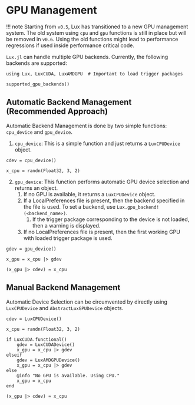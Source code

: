 # GPU Management

!!! note
    Starting from `v0.5`, Lux has transitioned to a new GPU management system. The old system using `cpu` and `gpu` functions is still in place but will be removed in `v0.6`. Using the old functions might lead to performance regressions if used inside performance critical code.

`Lux.jl` can handle multiple GPU backends. Currently, the following backends are supported:

```@example gpu_management
using Lux, LuxCUDA, LuxAMDGPU  # Important to load trigger packages

supported_gpu_backends()
```

## Automatic Backend Management (Recommended Approach)

Automatic Backend Management is done by two simple functions: `cpu_device` and `gpu_device`.

1. `cpu_device`: This is a simple function and just returns a `LuxCPUDevice` object.

```@example gpu_management
cdev = cpu_device()
```

```@example gpu_management
x_cpu = randn(Float32, 3, 2)
```

2. `gpu_device`: This function performs automatic GPU device selection and returns an object.
   1. If no GPU is available, it returns a `LuxCPUDevice` object.
   2. If a LocalPreferences file is present, then the backend specified in the file is used. To set a backend, use `Lux.gpu_backend!(<backend_name>)`.
      1. If the trigger package corresponding to the device is not loaded, then a warning is displayed.
    3. If no LocalPreferences file is present, then the first working GPU with loaded trigger package is used.


```@example gpu_management
gdev = gpu_device()

x_gpu = x_cpu |> gdev
```

```@example gpu_management
(x_gpu |> cdev) ≈ x_cpu
```

## Manual Backend Management

Automatic Device Selection can be circumvented by directly using `LuxCPUDevice` and `AbstractLuxGPUDevice` objects.

```@example gpu_management
cdev = LuxCPUDevice()

x_cpu = randn(Float32, 3, 2)

if LuxCUDA.functional()
    gdev = LuxCUDADevice()
    x_gpu = x_cpu |> gdev
elseif
    gdev = LuxAMDGPUDevice()
    x_gpu = x_cpu |> gdev
else
    @info "No GPU is available. Using CPU."
    x_gpu = x_cpu
end

(x_gpu |> cdev) ≈ x_cpu
```
